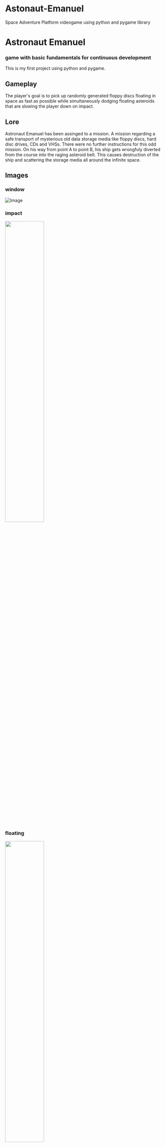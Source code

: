 # Astonaut-Emanuel
Space Adventure
Platform videogame using python and pygame library

# Astronaut Emanuel
### game with basic fundamentals for continuous development 
This is my first project using python and pygame.
## Gameplay
The player's goal is to pick up randomly generated floppy discs floating in space as fast as possible while simultaneously dodging floating asteroids that are slowing the player down on impact.
## Lore
Astronaut Emanuel has been assinged to a mission. A mission regarding a safe transport of mysterious old data storage media like floppy discs, hard disc drives, CDs and VHSs. There were no further instructions for this odd mission. On his way from point A to point B, his ship gets wrongfuly diverted from the course into the raging asteroid belt. This causes destruction of the ship and scattering the storage media all around the infinite space.  

## Images
### window
![Image](https://user-images.githubusercontent.com/103171391/224736368-fc65dbe1-4a15-483b-9f90-922aac105350.png)

### impact
<img src="https://user-images.githubusercontent.com/103171391/224736572-aecce69d-160a-461e-a309-e8e59c10aded.png" width=50% height=50%>

### floating
<img src="https://user-images.githubusercontent.com/103171391/224736805-0f8f2ca1-02f6-4da5-89ce-15a2ba189e46.png" width=50% height=50% >
